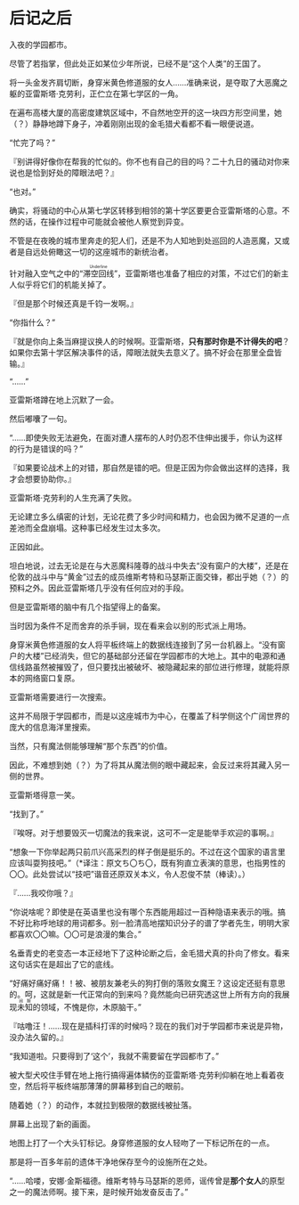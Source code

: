 # 后记之后


入夜的学园都市。

尽管了若指掌，但此处正如某位少年所说，已经不是“这个人类”的王国了。

将一头金发齐肩切断，身穿米黄色修道服的女人……准确来说，是夺取了大恶魔之躯的亚雷斯塔·克劳利，正伫立在第七学区的一角。

在遍布高楼大厦的高密度建筑区域中，不自然地空开的这一块四方形空间里，她（？）静静地蹲下身子，冲着刚刚出现的金毛猎犬看都不看一眼便说道。

“忙完了吗？”

『别讲得好像你在帮我的忙似的。你不也有自己的目的吗？二十九日的骚动对你来说也是恰到好处的障眼法吧？』

“也对。”

确实，将骚动的中心从第七学区转移到相邻的第十学区要更合亚雷斯塔的心意。不然的话，在操作过程中可能就会被他人察觉到异变。

不管是在夜晚的城市里奔走的犯人们，还是不为人知地到处巡回的人造恶魔，又或者是自远处俯瞰这一切的这座城市的新统治者。

针对融入空气之中的“<ruby>滞空回线<rp>(</rp><rt>Underline</rt><rp>)</rp></ruby>”，亚雷斯塔也准备了相应的对策，不过它们的新主人似乎将它们的机能关掉了。

『但是那个时候还真是千钧一发啊。』

“你指什么？”

『就是你向上条当麻提议换人的时候啊。亚雷斯塔，**只有那时你是不计得失的吧**？如果你去第十学区解决事件的话，障眼法就失去意义了。搞不好会在那里全盘皆输。』

“……”

亚雷斯塔蹲在地上沉默了一会。

然后嘟囔了一句。

“……即使失败无法避免，在面对遭人摆布的人时仍忍不住伸出援手，你认为这样的行为是错误的吗？”

『如果要论战术上的对错，那自然是错的吧。但是正因为你会做出这样的选择，我才会想要协助你。』

亚雷斯塔·克劳利的人生充满了失败。

无论建立多么缜密的计划，无论花费了多少时间和精力，也会因为微不足道的一点差池而全盘崩塌。这种事已经发生过太多次。

正因如此。

坦白地说，过去无论是在与大恶魔科隆尊的战斗中失去“没有窗户的大楼”，还是在伦敦的战斗中与“黄金”过去的成员维斯考特和马瑟斯正面交锋，都出乎她（？）的预料之外。因此亚雷斯塔几乎没有任何应对的手段。

但是亚雷斯塔的脑中有几个指望得上的备案。

当时因为条件不足而舍弃的杀手锏，现在看来会以别的形式派上用场。

身穿米黄色修道服的女人将平板终端上的数据线连接到了另一台机器上。“没有窗户的大楼”已经消失，但它的基础部分还留在学园都市的大地上。其中的电源和通信线路虽然被摧毁了，但只要找出被破坏、被隐藏起来的部位进行修理，就能将原本的网络窗口复原。

亚雷斯塔需要进行一次搜索。

这并不局限于学园都市，而是以这座城市为中心，在覆盖了科学侧这个广阔世界的庞大的信息海洋里搜索。

当然，只有魔法侧能够理解“那个东西”的价值。

因此，不难想到她（？）为了将其从魔法侧的眼中藏起来，会反过来将其藏入另一侧的世界。

亚雷斯塔得意一笑。

“找到了。”

『唉呀。对于想要毁灭一切魔法的我来说，这可不一定是能举手欢迎的事啊。』

“想象一下你举起两只前爪兴高采烈的样子倒是挺乐的。不过在这个国家的语言里应该叫耍狗技吧。”（*译注：原文ち〇ち〇，既有狗直立表演的意思，也指男性的〇〇。此处尝试以“技吧”谐音还原双关本义，令人忍俊不禁（棒读）。）

『……我咬你哦？』

“你说啥呢？即使是在英语里也没有哪个东西能用超过一百种隐语来表示的哦。搞不好比称呼地球的用词都多。别一脸清高地摆知识分子的谱了学者先生，明明大家都喜欢〇〇嘛。〇〇可是浪漫的集合。”

名垂青史的老变态一本正经地下了这种论断之后，金毛猎犬真的扑向了修女。看来这句话实在是超出了它的底线。

“好痛好痛好痛！！被、被朋友兼老头的狗打倒的落败女魔王？这设定还挺有意思的。呵，这就是新一代正常向的到来吗？竟然能向已研究透这世上所有方向的我展现<ruby>未知<rp>(</rp><rt>间隙</rt><rp>)</rp></ruby>的领域，不愧是你，木原脑干。”

『咕噜汪！……现在是插科打诨的时候吗？现在的我们对于学园都市来说是异物，没办法久留的。』

“我知道啦。只要得到了‘这个’，我就不需要留在学园都市了。”

被大型犬咬住手臂在地上拖行搞得遍体鳞伤的亚雷斯塔·克劳利仰躺在地上看着夜空，然后将平板终端那薄薄的屏幕移到自己的眼前。

随着她（？）的动作，本就拉到极限的数据线被扯落。

屏幕上出现了新的画面。

地图上打了一个大头钉标记。身穿修道服的女人轻吻了一下标记所在的一点。

那是将一百多年前的遗体干净地保存至今的设施所在之处。



“……哈喽，安娜·金斯福德。维斯考特与马瑟斯的恩师，谣传曾是**那个女人**的原型之一的魔法师啊。接下来，是时候开始发奋反击了。”


